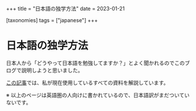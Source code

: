 +++
title = "日本語の独学方法"
date = 2023-01-21

[taxonomies]
tags = ["japanese"]
+++

# 日本語の独学方法

日本人から「どうやって日本語を勉強してますか？」とよく聞かれるのでこのブログで説明しようと思いました。

[この記事](@/blog/sj.md)では、私が現在使用しているすべての資料を解説しています。

※ 以上のページは英語圏の人向けに書かれているので、日本語訳がまだついていないです。
